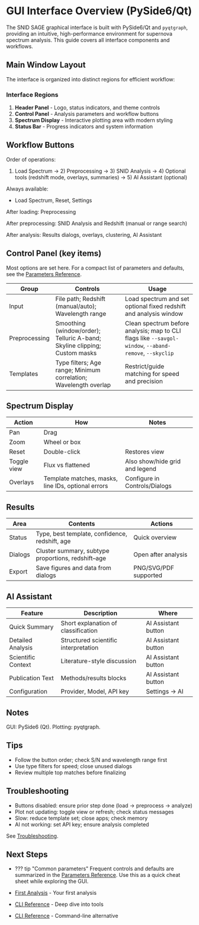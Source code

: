 # GUI Interface Overview (PySide6/Qt)

The SNID SAGE graphical interface is built with PySide6/Qt and `pyqtgraph`, providing an intuitive, high-performance environment for supernova spectrum analysis. This guide covers all interface components and workflows.

## Main Window Layout

The interface is organized into distinct regions for efficient workflow:

### Interface Regions
1. **Header Panel** - Logo, status indicators, and theme controls
2. **Control Panel** - Analysis parameters and workflow buttons
3. **Spectrum Display** - Interactive plotting area with modern styling
4. **Status Bar** - Progress indicators and system information

## Workflow Buttons

Order of operations:
1) Load Spectrum → 2) Preprocessing → 3) SNID Analysis → 4) Optional tools (redshift mode, overlays, summaries) → 5) AI Assistant (optional)

Always available:
- Load Spectrum, Reset, Settings

After loading: Preprocessing

After preprocessing: SNID Analysis and Redshift (manual or range search)

After analysis: Results dialogs, overlays, clustering, AI Assistant

## Control Panel (key items)

Most options are set here. For a compact list of parameters and defaults, see the [Parameters Reference](../reference/parameters.md).

| Group | Controls | Usage |
|---|---|---|
| Input | File path; Redshift (manual/auto); Wavelength range | Load spectrum and set optional fixed redshift and analysis window |
| Preprocessing | Smoothing (window/order); Telluric A-band; Skyline clipping; Custom masks | Clean spectrum before analysis; map to CLI flags like `--savgol-window`, `--aband-remove`, `--skyclip` |
| Templates | Type filters; Age range; Minimum correlation; Wavelength overlap | Restrict/guide matching for speed and precision |

## Spectrum Display

| Action | How | Notes |
|---|---|---|
| Pan | Drag | |
| Zoom | Wheel or box | |
| Reset | Double-click | Restores view |
| Toggle view | Flux vs flattened | Also show/hide grid and legend |
| Overlays | Template matches, masks, line IDs, optional errors | Configure in Controls/Dialogs |

## Results

| Area | Contents | Actions |
|---|---|---|
| Status | Type, best template, confidence, redshift, age | Quick overview |
| Dialogs | Cluster summary, subtype proportions, redshift–age | Open after analysis |
| Export | Save figures and data from dialogs | PNG/SVG/PDF supported |

## AI Assistant

| Feature | Description | Where |
|---|---|---|
| Quick Summary | Short explanation of classification | AI Assistant button |
| Detailed Analysis | Structured scientific interpretation | AI Assistant button |
| Scientific Context | Literature-style discussion | AI Assistant button |
| Publication Text | Methods/results blocks | AI Assistant button |
| Configuration | Provider, Model, API key | Settings → AI |
 

## Notes

GUI: PySide6 (Qt). Plotting: pyqtgraph.

## Tips

- Follow the button order; check S/N and wavelength range first
- Use type filters for speed; close unused dialogs
- Review multiple top matches before finalizing

## Troubleshooting

- Buttons disabled: ensure prior step done (load → preprocess → analyze)
- Plot not updating: toggle view or refresh; check status messages
- Slow: reduce template set; close apps; check memory
- AI not working: set API key; ensure analysis completed

See [Troubleshooting](../reference/troubleshooting.md).

## Next Steps

- ??? tip "Common parameters"
    Frequent controls and defaults are summarized in the [Parameters Reference](../reference/parameters.md). Use this as a quick cheat sheet while exploring the GUI.

- [First Analysis](../quickstart/first-analysis.md) - Your first analysis
- [CLI Reference](../cli/command-reference.md) - Deep dive into tools
- [CLI Reference](../cli/command-reference.md) - Command-line alternative 